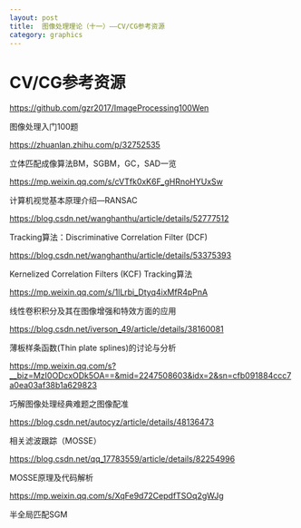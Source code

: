 ```yaml
---
layout: post
title:  图像处理理论（十一）——CV/CG参考资源
category: graphics 
---
```


# CV/CG参考资源

https://github.com/gzr2017/ImageProcessing100Wen

图像处理入门100题

https://zhuanlan.zhihu.com/p/32752535

立体匹配成像算法BM，SGBM，GC，SAD一览

https://mp.weixin.qq.com/s/cVTfk0xK6F_gHRnoHYUxSw

计算机视觉基本原理介绍—RANSAC

https://blog.csdn.net/wanghanthu/article/details/52777512

Tracking算法：Discriminative Correlation Filter (DCF)

https://blog.csdn.net/wanghanthu/article/details/53375393

Kernelized Correlation Filters (KCF) Tracking算法

https://mp.weixin.qq.com/s/1lLrbi_Dtyq4ixMfR4pPnA

线性卷积积分及其在图像增强和特效方面的应用

https://blog.csdn.net/iverson_49/article/details/38160081

薄板样条函数(Thin plate splines)的讨论与分析

https://mp.weixin.qq.com/s?__biz=MzI0ODcxODk5OA==&mid=2247508603&idx=2&sn=cfb091884ccc7a0ea03af38b1a629823

巧解图像处理经典难题之图像配准

https://blog.csdn.net/autocyz/article/details/48136473

相关滤波跟踪（MOSSE）

https://blog.csdn.net/qq_17783559/article/details/82254996

MOSSE原理及代码解析

https://mp.weixin.qq.com/s/XqFe9d72CepdfTSOq2gWJg

半全局匹配SGM

